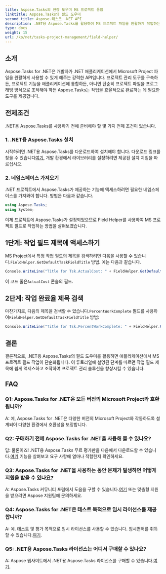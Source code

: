 ```yaml
---
title: Aspose.Tasks의 현장 도우미 MS 프로젝트 통합
linktitle: Aspose.Tasks의 필드 도우미
second_title: Aspose.태스크 .NET API
description: .NET용 Aspose.Tasks를 활용하여 MS 프로젝트 파일을 원활하게 작업하는 방법을 알아보세요.
type: docs
weight: 15
url: /ko/net/tasks-project-management/field-helper/
---
```

## 소개

Aspose.Tasks for .NET은 개발자가 .NET 애플리케이션에서 Microsoft Project 파일을 원활하게 사용할 수 있게 해주는 강력한 API입니다. 프로젝트 관리 도구를 구축하든, 프로젝트 기능을 애플리케이션에 통합하든, 아니면 단순히 프로젝트 파일을 프로그래밍 방식으로 조작해야 하든 Aspose.Tasks는 작업을 효율적으로 완료하는 데 필요한 도구를 제공합니다.

## 전제조건

.NET용 Aspose.Tasks를 사용하기 전에 준비해야 할 몇 가지 전제 조건이 있습니다.

### 1. .NET용 Aspose.Tasks 설치

 시작하려면 .NET용 Aspose.Tasks를 다운로드하여 설치해야 합니다. 다운로드 링크를 찾을 수 있습니다[여기](https://releases.aspose.com/tasks/net/), 개발 환경에서 라이브러리를 설정하려면 제공된 설치 지침을 따르십시오.

### 2. 네임스페이스 가져오기

.NET 프로젝트에서 Aspose.Tasks가 제공하는 기능에 액세스하려면 필요한 네임스페이스를 가져와야 합니다. 방법은 다음과 같습니다.

```csharp
using Aspose.Tasks;
using System;

```

이제 프로젝트에 Aspose.Tasks가 설정되었으므로 Field Helper를 사용하여 MS 프로젝트 필드로 작업하는 방법을 살펴보겠습니다.

## 1단계: 작업 필드 제목에 액세스하기

 MS Project에서 특정 작업 필드의 제목을 검색하려면 다음을 사용할 수 있습니다.`FieldHelper.GetDefaultTaskFieldTitle` 방법. 예는 다음과 같습니다.

```csharp
Console.WriteLine("Title for Tsk.ActualCost: " + FieldHelper.GetDefaultTaskFieldTitle(Tsk.ActualCost.KeyType));
```

 이 코드 줄은`ActualCost` 콘솔의 필드.

## 2단계: 작업 완료율 제목 검색

 마찬가지로, 다음의 제목을 검색할 수 있습니다.`PercentWorkComplete` 필드를 사용하여`FieldHelper.GetDefaultTaskFieldTitle` 방법:

```csharp
Console.WriteLine("Title for Tsk.PercentWorkComplete: " + FieldHelper.GetDefaultTaskFieldTitle(Tsk.PercentWorkComplete.KeyType));
```

## 결론

결론적으로, .NET용 Aspose.Tasks의 필드 도우미를 활용하면 애플리케이션에서 MS 프로젝트 필드 작업이 단순화됩니다. 이 튜토리얼에 설명된 단계를 따르면 작업 필드 제목에 쉽게 액세스하고 조작하여 프로젝트 관리 솔루션을 향상시킬 수 있습니다.

## FAQ

### Q1: Aspose.Tasks for .NET은 모든 버전의 Microsoft Project와 호환됩니까?

A: 예, Aspose.Tasks for .NET은 다양한 버전의 Microsoft Project와 작동하도록 설계되어 다양한 환경에서 호환성을 보장합니다.

### Q2: 구매하기 전에 Aspose.Tasks for .NET을 사용해 볼 수 있나요?

 답: 물론이죠! .NET용 Aspose.Tasks 무료 평가판을 다음에서 다운로드할 수 있습니다.[여기](https://releases.aspose.com/) 기능을 살펴보고 요구 사항에 얼마나 적합한지 확인하세요.

### Q3: Aspose.Tasks for .NET을 사용하는 동안 문제가 발생하면 어떻게 지원을 받을 수 있나요?

 A: Aspose.Tasks 커뮤니티 포럼에서 도움을 구할 수 있습니다.[여기](https://forum.aspose.com/c/tasks/15) 또는 맞춤형 지원을 받으려면 Aspose 지원팀에 문의하세요.

### Q4: Aspose.Tasks for .NET은 테스트 목적으로 임시 라이선스를 제공합니까?

 A: 예. 테스트 및 평가 목적으로 임시 라이선스를 사용할 수 있습니다. 임시면허를 취득할 수 있습니다.[여기](https://purchase.aspose.com/temporary-license/).

### Q5: .NET용 Aspose.Tasks 라이선스는 어디서 구매할 수 있나요?

 A: Aspose 웹사이트에서 .NET용 Aspose.Tasks 라이선스를 구매할 수 있습니다.[여기](https://purchase.aspose.com/buy).